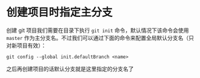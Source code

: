# 创建项目时指定主分支

创建 git 项目我们需要在目录下执行 `git init` 命令，默认情况下该命令会使用 `master` 作为主分支名。不过我们可以通过下面的命令来配置全局默认分支名（只对新项目有效）：

```
git config --global init.defaultBranch <name>
```

之后再创建项目的话默认分支就是这里指定的分支名了